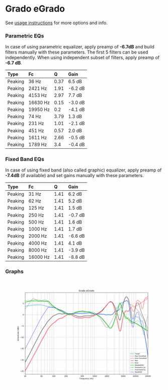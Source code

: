 # Grado eGrado
See [usage instructions](https://github.com/jaakkopasanen/AutoEq#usage) for more options and info.

### Parametric EQs
In case of using parametric equalizer, apply preamp of **-6.7dB** and build filters manually
with these parameters. The first 5 filters can be used independently.
When using independent subset of filters, apply preamp of **-6.7 dB**.

| Type    | Fc       |    Q | Gain    |
|:--------|:---------|:-----|:--------|
| Peaking | 36 Hz    | 0.37 | 6.5 dB  |
| Peaking | 2421 Hz  | 1.91 | -6.2 dB |
| Peaking | 4153 Hz  | 2.97 | 7.7 dB  |
| Peaking | 16630 Hz | 0.15 | -3.0 dB |
| Peaking | 19950 Hz | 0.2  | -4.1 dB |
| Peaking | 74 Hz    | 3.79 | 1.3 dB  |
| Peaking | 231 Hz   | 1.01 | -2.1 dB |
| Peaking | 451 Hz   | 0.57 | 2.0 dB  |
| Peaking | 1611 Hz  | 2.66 | -0.5 dB |
| Peaking | 1789 Hz  | 3.4  | -0.4 dB |

### Fixed Band EQs
In case of using fixed band (also called graphic) equalizer, apply preamp of **-7.4dB**
(if available) and set gains manually with these parameters.

| Type    | Fc       |    Q | Gain    |
|:--------|:---------|:-----|:--------|
| Peaking | 31 Hz    | 1.41 | 6.2 dB  |
| Peaking | 62 Hz    | 1.41 | 5.2 dB  |
| Peaking | 125 Hz   | 1.41 | 1.5 dB  |
| Peaking | 250 Hz   | 1.41 | -0.7 dB |
| Peaking | 500 Hz   | 1.41 | 1.6 dB  |
| Peaking | 1000 Hz  | 1.41 | 1.7 dB  |
| Peaking | 2000 Hz  | 1.41 | -6.6 dB |
| Peaking | 4000 Hz  | 1.41 | 4.1 dB  |
| Peaking | 8000 Hz  | 1.41 | -3.9 dB |
| Peaking | 16000 Hz | 1.41 | -8.8 dB |

### Graphs
![](./Grado%20eGrado.png)